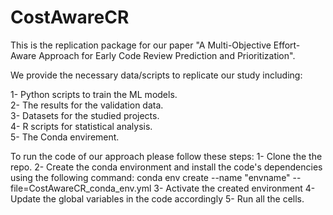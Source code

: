# CostAwareCR
This is the replication package for our paper "A Multi-Objective Effort-Aware Approach for Early Code Review Prediction and Prioritization".

We provide the necessary data/scripts to replicate our study including: 

1- Python scripts to train the ML models.<br />
2- The results for the validation data.<br />
3- Datasets for the studied projects.<br />
4- R scripts for statistical analysis.<br />
5- The Conda envirement.<br /> 

To run the code of our approach please follow these steps: 
1- Clone the the repo.
2- Create the conda environment and install the code's dependencies using the following command: conda env create --name "envname" --file=CostAwareCR_conda_env.yml
3- Activate the created environment 
4- Update the global variables in the code accordingly 
5- Run all the cells.

